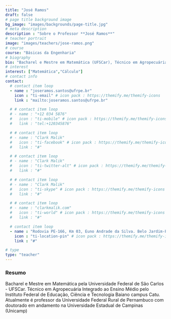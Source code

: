 ```yaml
---
title: "José Ramos"
draft: false
# page title background image
bg_image: "images/backgrounds/page-title.jpg"
# meta description
description : "Sobre o Professor **José Ramos**"
# teacher portrait
image: "images/teachers/jose-ramos.png"
# course
course: "Básicas da Engenharia"
# biography
bio: "Bacharel e Mestre em Matemática (UFSCar), Técnico em Agropecuária (IF Baiano), professor na UFRPE e doutorando na Unicamp."
# interest
interest: ["Matemática","Cálculo"]
# contact info
contact:
  # contact item loop
  - name : "joseramos.santos@ufrpe.br"
    icon : "ti-email" # icon pack : https://themify.me/themify-icons
    link : "mailto:joseramos.santos@ufrpe.br"

  # # contact item loop
  # - name : "+12 034 5876"
  #   icon : "ti-mobile" # icon pack : https://themify.me/themify-icons
  #   link : "tel:+120345876"

  # # contact item loop
  # - name : "Clark Malik"
  #   icon : "ti-facebook" # icon pack : https://themify.me/themify-icons
  #   link : "#"

  # # contact item loop
  # - name : "Clark Malik"
  #   icon : "ti-twitter-alt" # icon pack : https://themify.me/themify-icons
  #   link : "#"

  # # contact item loop
  # - name : "Clark Malik"
  #   icon : "ti-skype" # icon pack : https://themify.me/themify-icons
  #   link : "#"

  # # contact item loop
  # - name : "clarkmalik.com"
  #   icon : "ti-world" # icon pack : https://themify.me/themify-icons
  #   link : "#"

  # contact item loop
  - name : "Rodovia PE-166, Km 03, Euno Andrade da Silva. Belo Jardim-PE. CEP: 55156-580"
    icon : "ti-location-pin" # icon pack : https://themify.me/themify-icons
    link : "#"

# type
type: "teacher"
---
```


### Resumo

Bacharel e Mestre em Matemática pela Universidade Federal de São Carlos - UFSCar. Técnico em Agropecuária Integrado ao Ensino Médio pelo Instituto Federal de Educação, Ciência e Tecnologia Baiano campus Catu. Atualmente é professor da Universidade Federal Rural de Pernambuco com doutorado em andamento na Universidade Estadual de Campinas (Unicamp) 